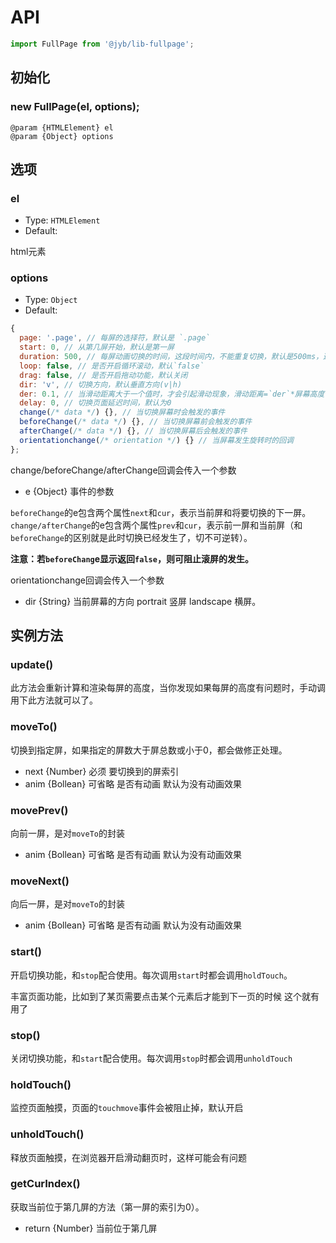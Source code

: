 # API

```javascript
import FullPage from '@jyb/lib-fullpage';
```

## 初始化

### new FullPage(el, options);

```jsdoc
@param {HTMLElement} el
@param {Object} options
```

## 选项

### el
- Type: `HTMLElement`
- Default:

html元素

### options
- Type: `Object`
- Default:

```javascript
{
  page: '.page', // 每屏的选择符，默认是 `.page`
  start: 0, // 从第几屏开始，默认是第一屏
  duration: 500, // 每屏动画切换的时间，这段时间内，不能重复切换，默认是500ms，这里只是js限制，css动画时间需要更改css文件
  loop: false, // 是否开启循环滚动，默认`false`
  drag: false, // 是否开启拖动功能，默认关闭
  dir: 'v', // 切换方向，默认垂直方向(v|h)
  der: 0.1, // 当滑动距离大于一个值时，才会引起滑动现象，滑动距离=`der`*屏幕高度|宽度，默认值为0.1
  delay: 0, // 切换页面延迟时间，默认为0
  change(/* data */) {}, // 当切换屏幕时会触发的事件
  beforeChange(/* data */) {}, // 当切换屏幕前会触发的事件
  afterChange(/* data */) {}, // 当切换屏幕后会触发的事件
  orientationchange(/* orientation */) {} // 当屏幕发生旋转时的回调
};
```

change/beforeChange/afterChange回调会传入一个参数

- e {Object} 事件的参数

`beforeChange`的e包含两个属性`next`和`cur`，表示当前屏和将要切换的下一屏。
`change/afterChange`的e包含两个属性`prev`和`cur`，表示前一屏和当前屏（和`beforeChange`的区别就是此时切换已经发生了，切不可逆转）。

**注意：若`beforeChang`e显示返回`false`，则可阻止滚屏的发生。**

orientationchange回调会传入一个参数

- dir {String} 当前屏幕的方向 portrait 竖屏 landscape 横屏。

## 实例方法

### update()

此方法会重新计算和渲染每屏的高度，当你发现如果每屏的高度有问题时，手动调用下此方法就可以了。

### moveTo()

切换到指定屏，如果指定的屏数大于屏总数或小于0，都会做修正处理。

- next {Number} 必须 要切换到的屏索引
- anim {Bollean} 可省略 是否有动画 默认为没有动画效果

### movePrev()

向前一屏，是对`moveTo`的封装

- anim {Bollean} 可省略 是否有动画 默认为没有动画效果

### moveNext()

向后一屏，是对`moveTo`的封装

- anim {Bollean} 可省略 是否有动画 默认为没有动画效果

### start()

开启切换功能，和`stop`配合使用。每次调用`start`时都会调用`holdTouch`。

丰富页面功能，比如到了某页需要点击某个元素后才能到下一页的时候 这个就有用了

### stop()

关闭切换功能，和`start`配合使用。每次调用`stop`时都会调用`unholdTouch`

### holdTouch()

监控页面触摸，页面的`touchmove`事件会被阻止掉，默认开启

### unholdTouch()

释放页面触摸，在浏览器开启滑动翻页时，这样可能会有问题

### getCurIndex()

获取当前位于第几屏的方法（第一屏的索引为0）。

- return {Number} 当前位于第几屏
